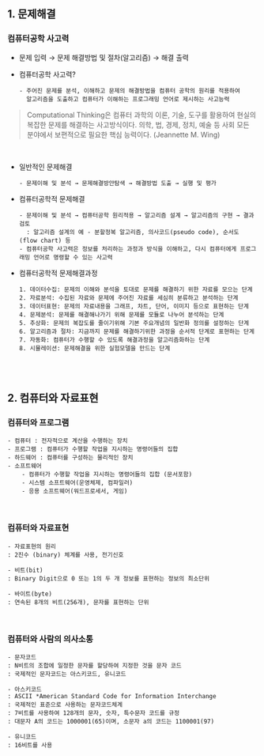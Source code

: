 ## 1. 문제해결

### 컴퓨터공학 사고력

- 문제 입력 → 문제 해결방법 및 절차(알고리즘) → 해결 출력
- 컴퓨터공학 사고력?  

      - 주어진 문제를 분석, 이해하고 문제의 해결방법을 컴퓨터 공학의 원리를 적용하여 
        알고리즘을 도출하고 컴퓨터가 이해하는 프로그래밍 언어로 제시하는 사고능력       

>  Computational Thinking은 컴퓨터 과학의 이론, 기술, 도구를 활용하여 현실의 복잡한  문제를 해결하는 사고방식이다. 의학, 법, 경제, 정치, 예술 등 사회 모든 분야에서 보편적으로 필요한 핵심 능력이다. (Jeannette M. Wing)   
> 
</br>
 
- 일반적인 문제해결

      - 문제이해 및 분석 → 문제해결방안탐색 → 해결방법 도출 → 실행 및 평가

- 컴퓨터공학적 문제해결
      
      - 문제이해 및 분석 → 컴퓨터공학 원리적용 → 알고리즘 설계 → 알고리즘의 구현 → 결과 검토
        : 알고리즘 설계의 예 - 분할정복 알고리즘, 의사코드(pseudo code), 순서도(flow chart) 등
      - 컴퓨터공학 사고력은 정보를 처리하는 과정과 방식을 이해하고, 다시 컴퓨터에게 프로그래밍 언어로 명령할 수 있는 사고력   

- 컴퓨터공학적 문제해결과정

          
      1. 데이터수집: 문제의 이해와 분석을 토대로 문제를 해결하기 위한 자료를 모으는 단계
      2. 자료분석: 수집된 자료와 문제에 주어진 자료를 세심히 분류하고 분석하는 단계
      3. 데이터표현: 문제의 자료내용을 그래프, 차트, 단어, 이미지 등으로 표현하는 단계
      4. 문제분석: 문제를 해결해나가기 위해 문제를 모듈로 나누어 분석하는 단계
      5. 추상화: 문제의 복잡도를 줄이기위해 기본 주요개념의 일반화 정의를 설정하는 단계
      6. 알고리즘과 절차: 지금까지 문제를 해결하기위한 과정을 순서적 단계로 표현하는 단계
      7. 자동화: 컴퓨터가 수행할 수 있도록 해결과정을 알고리즘화하는 단계
      8. 시뮬레이션: 문제해결을 위한 실험모델을 만드는 단계

</br></br>

## 2. 컴퓨터와 자료표현

### 컴퓨터와 프로그램


    - 컴퓨터 : 전자적으로 계산을 수행하는 장치
    - 프로그램 : 컴퓨터가 수행할 작업을 지시하는 명령어들의 집합
    - 하드웨어 : 컴퓨터를 구성하는 물리적인 장치
    - 소프트웨어
        - 컴퓨터가 수행할 작업을 지시하는 명령어들의 집합 (문서포함)
        - 시스템 소프트웨어(운영체제, 컴파일러)
        - 응용 소프트웨어(워드프로세서, 게임)
    
</br>

### 컴퓨터와 자료표현

    - 자료표현의 원리
    : 2진수 (binary) 체계를 사용, 전기신호
    
    - 비트(bit)
    : Binary Digit으로 0 또는 1의 두 개 정보를 표현하는 정보의 최소단위
    
    - 바이트(byte)
    : 연속된 8개의 비트(256개), 문자를 표현하는 단위
    
</br>

### 컴퓨터와 사람의 의사소통

    - 문자코드
    : N비트의 조합에 일정한 문자를 할당하여 지정한 것을 문자 코드
    : 국제적인 문자코드는 아스키코드, 유니코드

    - 아스키코드
    : ASCII *American Standard Code for Information Interchange
    : 국제적인 표준으로 사용하는 문자코드체계
    : 7비트를 사용하여 128개의 문자, 숫자, 특수문자 코드를 규정
    : 대문자 A의 코드는 1000001(65)이며, 소문자 a의 코드는 1100001(97)

    - 유니코드
    : 16비트를 사용